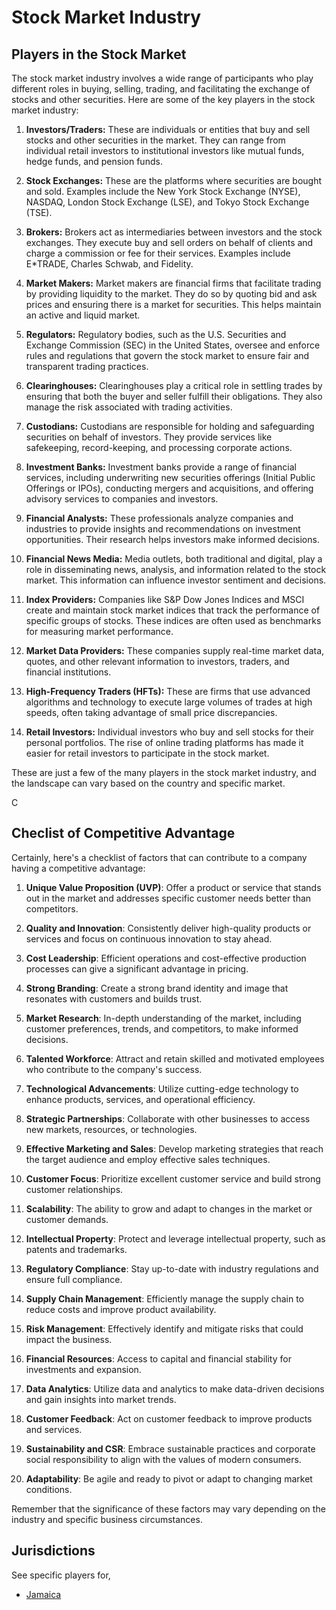 # Stock Market Industry

## Players in the Stock Market

The stock market industry involves a wide range of participants who play different roles in buying, selling, trading, and facilitating the exchange of stocks and other securities. Here are some of the key players in the stock market industry:

1. **Investors/Traders:** These are individuals or entities that buy and sell stocks and other securities in the market. They can range from individual retail investors to institutional investors like mutual funds, hedge funds, and pension funds.

2. **Stock Exchanges:** These are the platforms where securities are bought and sold. Examples include the New York Stock Exchange (NYSE), NASDAQ, London Stock Exchange (LSE), and Tokyo Stock Exchange (TSE).

3. **Brokers:** Brokers act as intermediaries between investors and the stock exchanges. They execute buy and sell orders on behalf of clients and charge a commission or fee for their services. Examples include E*TRADE, Charles Schwab, and Fidelity.

4. **Market Makers:** Market makers are financial firms that facilitate trading by providing liquidity to the market. They do so by quoting bid and ask prices and ensuring there is a market for securities. This helps maintain an active and liquid market.

5. **Regulators:** Regulatory bodies, such as the U.S. Securities and Exchange Commission (SEC) in the United States, oversee and enforce rules and regulations that govern the stock market to ensure fair and transparent trading practices.

6. **Clearinghouses:** Clearinghouses play a critical role in settling trades by ensuring that both the buyer and seller fulfill their obligations. They also manage the risk associated with trading activities.

7. **Custodians:** Custodians are responsible for holding and safeguarding securities on behalf of investors. They provide services like safekeeping, record-keeping, and processing corporate actions.

8. **Investment Banks:** Investment banks provide a range of financial services, including underwriting new securities offerings (Initial Public Offerings or IPOs), conducting mergers and acquisitions, and offering advisory services to companies and investors.

9. **Financial Analysts:** These professionals analyze companies and industries to provide insights and recommendations on investment opportunities. Their research helps investors make informed decisions.

10. **Financial News Media:** Media outlets, both traditional and digital, play a role in disseminating news, analysis, and information related to the stock market. This information can influence investor sentiment and decisions.

11. **Index Providers:** Companies like S&P Dow Jones Indices and MSCI create and maintain stock market indices that track the performance of specific groups of stocks. These indices are often used as benchmarks for measuring market performance.

12. **Market Data Providers:** These companies supply real-time market data, quotes, and other relevant information to investors, traders, and financial institutions.

13. **High-Frequency Traders (HFTs):** These are firms that use advanced algorithms and technology to execute large volumes of trades at high speeds, often taking advantage of small price discrepancies.

14. **Retail Investors:** Individual investors who buy and sell stocks for their personal portfolios. The rise of online trading platforms has made it easier for retail investors to participate in the stock market.

These are just a few of the many players in the stock market industry, and the landscape can vary based on the country and specific market.

<image src="/.attachments/chatgpt-logo.png" alt="Chat GPT Logo" width="16" height="16" />

## Checlist of Competitive Advantage

Certainly, here's a checklist of factors that can contribute to a company having a competitive advantage:

1. **Unique Value Proposition (UVP)**: Offer a product or service that stands out in the market and addresses specific customer needs better than competitors.

2. **Quality and Innovation**: Consistently deliver high-quality products or services and focus on continuous innovation to stay ahead.

3. **Cost Leadership**: Efficient operations and cost-effective production processes can give a significant advantage in pricing.

4. **Strong Branding**: Create a strong brand identity and image that resonates with customers and builds trust.

5. **Market Research**: In-depth understanding of the market, including customer preferences, trends, and competitors, to make informed decisions.

6. **Talented Workforce**: Attract and retain skilled and motivated employees who contribute to the company's success.

7. **Technological Advancements**: Utilize cutting-edge technology to enhance products, services, and operational efficiency.

8. **Strategic Partnerships**: Collaborate with other businesses to access new markets, resources, or technologies.

9. **Effective Marketing and Sales**: Develop marketing strategies that reach the target audience and employ effective sales techniques.

10. **Customer Focus**: Prioritize excellent customer service and build strong customer relationships.

11. **Scalability**: The ability to grow and adapt to changes in the market or customer demands.

12. **Intellectual Property**: Protect and leverage intellectual property, such as patents and trademarks.

13. **Regulatory Compliance**: Stay up-to-date with industry regulations and ensure full compliance.

14. **Supply Chain Management**: Efficiently manage the supply chain to reduce costs and improve product availability.

15. **Risk Management**: Effectively identify and mitigate risks that could impact the business.

16. **Financial Resources**: Access to capital and financial stability for investments and expansion.

17. **Data Analytics**: Utilize data and analytics to make data-driven decisions and gain insights into market trends.

18. **Customer Feedback**: Act on customer feedback to improve products and services.

19. **Sustainability and CSR**: Embrace sustainable practices and corporate social responsibility to align with the values of modern consumers.

20. **Adaptability**: Be agile and ready to pivot or adapt to changing market conditions.

Remember that the significance of these factors may vary depending on the industry and specific business circumstances.

## Jurisdictions

See specific players for,

 - [Jamaica](./JM.md)